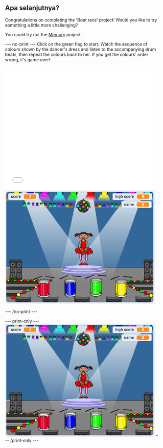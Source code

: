 ## Apa selanjutnya?

Congratulations on completing the 'Boat race' project! Would you like to try something a little more challenging?

You could try out the [Memory](https://projects.raspberrypi.org/en/projects/memory?utm_source=pathway&utm_medium=whatnext&utm_campaign=projects) project.

\--- no-print \--- Click on the green flag to start. Watch the sequence of colours shown by the dancer's dress and listen to the accompanying drum beats, then repeat the colours back to her. If you get the colours' order wrong, it's game over!

<div class="scratch-preview">
  <iframe allowtransparency="true" width="485" height="402" src="//scratch.mit.edu/projects/embed/284452634/?autostart=false" frameborder="0" allowfullscreen scrolling="no" mark="crwd-mark"></iframe> <img src="images/memory-screenshot.png" />
</div>

\--- /no-print \---

\--- print-only \--- ![screenshot of finished game](images/memory-screenshot.png) \--- /print-only \---